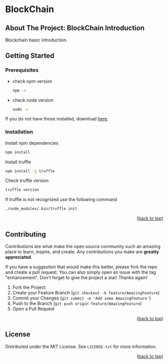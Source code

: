 # BlockChain

<div id="top"></div>
<!-- ABOUT THE PROJECT -->

## About The Project: BlockChain Introduction

Blockchain basic introduction.

<!-- GETTING STARTED -->

## Getting Started

### Prerequisites

- check npm version
  ```sh
  npm -v
  ```
- check node version
  ```sh
  node -v
  ```

If you do not have those installed, download [here](https://nodejs.org/en/).

### Installation

Install npm dependencies

```sh
npm install
```

Install truffle

```sh
npm install -g truffle
```

Check truffle version

```sh
truffle version
```

If truffle is not recognized use the following command

```sh
./node_modules/.bin/truffle init
```

<p align="right">(<a href="#top">back to top</a>)</p>

<!-- CONTRIBUTING -->

## Contributing

Contributions are what make the open source community such an amazing place to learn, inspire, and create. Any contributions you make are **greatly appreciated**.

If you have a suggestion that would make this better, please fork the repo and create a pull request. You can also simply open an issue with the tag "enhancement".
Don't forget to give the project a star! Thanks again!

1. Fork the Project
2. Create your Feature Branch (`git checkout -b feature/AmazingFeature`)
3. Commit your Changes (`git commit -m 'Add some AmazingFeature'`)
4. Push to the Branch (`git push origin feature/AmazingFeature`)
5. Open a Pull Request

<p align="right">(<a href="#top">back to top</a>)</p>

<!-- LICENSE -->

## License

Distributed under the MIT License. See `LICENSE.txt` for more information.

<p align="right">(<a href="#top">back to top</a>)</p>